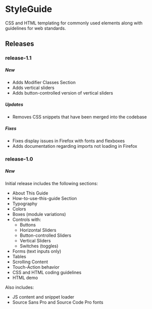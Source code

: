 StyleGuide
==========

CSS and HTML templating for commonly used elements along with guidelines for web standards.

## Releases

### release-1.1

##### New

* Adds Modifier Classes Section
* Adds vertical sliders
* Adds button-controlled version of vertical sliders

##### Updates

* Removes CSS snippets that have been merged into the codebase

##### Fixes

* Fixes display issues in Firefox with fonts and flexboxes
* Adds documentation regarding imports not loading in Firefox

### release-1.0

##### New

Initial release includes the following sections:
* About This Guide
* How-to-use-this-guide Section
* Typography
* Colors
* Boxes (module variations)
* Controls with:
  * Buttons
  * Horizontal Sliders
  * Button-controlled Sliders
  * Vertical Sliders
  * Switches (toggles)
* Forms (text inputs only)
* Tables
* Scrolling Content
* Touch-Action behavior
* CSS and HTML coding guidelines
* HTML demo

Also includes:
* JS content and snippet loader
* Source Sans Pro and Source Code Pro fonts

